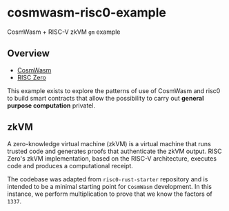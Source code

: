 # cosmwasm-risc0-example
CosmWasm + RISC-V zkVM `gm` example
## Overview

- [CosmWasm](https://github.com/CosmWasm/cosmwasm)
- [RISC Zero](https://github.com/risc0/risc0)

This example exists to explore the patterns of use of CosmWasm and risc0 to build smart contracts that allow the possibility to carry out **general purpose computation** privatel.
## zkVM
A zero-knowledge virtual machine (zkVM) is a virtual machine that runs trusted code and generates proofs that authenticate the zkVM output. RISC Zero's zkVM implementation, based on the RISC-V architecture, executes code and produces a computational receipt.

The codebase was adapted from `risc0-rust-starter` repository and is intended to be a minimal starting point for `CosmWasm` development. In this instance, we perform multiplication to prove that we know the factors of `1337`.

